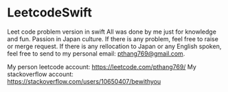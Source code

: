# LeetcodeSwift
Leet code problem version in swift
All was done by me just for knowledge and fun.
Passion in Japan culture.
If there is any problem, feel free to raise or merge request.
If there is any rellocation to Japan or any English spoken, feel free to send to my personal email: pthang769@gmail.com.

My person leetcode account: https://leetcode.com/pthang769/
My stackoverflow account: https://stackoverflow.com/users/10650407/bewithyou